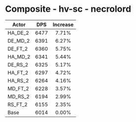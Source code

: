 # Composite - hv-sc - necrolord
| Actor | DPS | Increase |
|---|:---:|:---:|
|HA_DE_2|6477|7.71%|
|DE_MD_2|6391|6.27%|
|DE_FT_2|6360|5.75%|
|HA_MD_2|6341|5.44%|
|DE_RS_2|6325|5.17%|
|HA_FT_2|6297|4.72%|
|HA_RS_2|6264|4.16%|
|MD_FT_2|6228|3.57%|
|MD_RS_2|6194|2.99%|
|RS_FT_2|6155|2.35%|
|Base|6014|0.00%|
